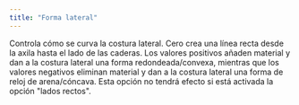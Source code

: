 ```yaml
---
title: "Forma lateral"
---
```


Controla cómo se curva la costura lateral. Cero crea una línea recta desde la axila hasta el lado de las caderas. Los valores positivos añaden material y dan a la costura lateral una forma redondeada/convexa, mientras que los valores negativos eliminan material y dan a la costura lateral una forma de reloj de arena/cóncava. Esta opción no tendrá efecto si está activada la opción "lados rectos".

